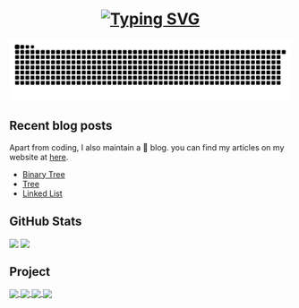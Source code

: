 <h1 align="center">
  <a href="https://git.io/typing-svg">
    <img src="https://readme-typing-svg.demolab.com?font=Fira+Code&weight=600&pause=1000&color=53D8F7&center=true&vCenter=true&multiline=true&width=500&height=100&lines=Hi%2C+There.+My+name+is+Vito.;I+am+working+as+a+Backend+Engineer.;I+have+2%2B+years+of+coding+experience." alt="Typing SVG" />
  </a>
</h1>

<div align="center">
  <img alt="snake game" src="https://raw.githubusercontent.com/xxxVitoxxx/xxxVitoxxx/output/github-contribution-grid-snake-dark.svg">
</div>

## Recent blog posts

Apart from coding, I also maintain a 📝 blog. you can find my articles on my website at [here](https://xxxvitoxxx.github.io/).  

<!-- blog starts -->
- [Binary Tree](https://xxxVitoxxx.github.io/2023/05/binary_tree/)
- [Tree](https://xxxVitoxxx.github.io/2023/04/tree/)
- [Linked List](https://xxxVitoxxx.github.io/2023/03/linked_list/)
<!-- blog ends -->

## GitHub Stats

<a>
  <picture>
    <source media="(prefers-color-scheme: dark)" srcset="https://github-readme-stats.vercel.app/api?username=xxxVitoxxx&rank_icon=github&show_icons=true&theme=radical&count_private=true&line_height=35">
    <source media="(prefers-color-scheme: light)" srcset="https://github-readme-stats.vercel.app/api?username=xxxVitoxxx&rank_icon=github&show_icons=true&count_private=true&line_height=35">
    <img align="center" width="410" src="https://github-readme-stats.vercel.app/api?username=xxxVitoxxx&rank_icon=github&show_icons=true&count_private=true&line_height=35">
  </picture>
</a>
<a>
  <picture>
    <source media="(prefers-color-scheme: dark)" srcset="https://github-readme-stats.vercel.app/api/top-langs/?username=xxxVitoxxx&layout=compact&theme=radical&count_private=true&hide=html,javascript">
    <source media="(prefers-color-scheme: light)" srcset="https://github-readme-stats.vercel.app/api/top-langs/?username=xxxVitoxxx&layout=compact&count_private=true&hide=html,javascript">
    <img align="center" width="410" src="https://github-readme-stats.vercel.app/api/top-langs/?username=xxxVitoxxx&layout=compact&count_private=true&hide=html,javascript">
  </picture>
</a>

## Project

<a href="https://github.com/xxxVitoxxx/imgo">
  <picture>
    <source media="(prefers-color-scheme: dark)" srcset="https://github-readme-stats.vercel.app/api/pin/?username=xxxVitoxxx&repo=imgo&theme=radical">
    <source media="(prefers-color-scheme: light)" srcset="https://github-readme-stats.vercel.app/api/pin/?username=xxxVitoxxx&repo=imgo">
    <img align="center" width="410" src="https://github-readme-stats.vercel.app/api/pin/?username=xxxVitoxxx&repo=imgo">
  </picture>
</a>
<a href="https://github.com/xxxVitoxxx/xxxVitoxxx.github.io">
  <picture>
    <source media="(prefers-color-scheme: dark)" srcset="https://github-readme-stats.vercel.app/api/pin/?username=xxxVitoxxx&repo=xxxVitoxxx.github.io&theme=radical">
    <source media="(prefers-color-scheme: light)" srcset="https://github-readme-stats.vercel.app/api/pin/?username=xxxVitoxxx&repo=xxxVitoxxx.github.io">
    <img align="center" width="410" src="https://github-readme-stats.vercel.app/api/pin/?username=xxxVitoxxx&repo=xxxVitoxxx.github.io">
  </picture>
</a>
<a href="https://github.com/xxxVitoxxx/data-structure-and-algorithm">
  <picture>
    <source media="(prefers-color-scheme: dark)" srcset="https://github-readme-stats.vercel.app/api/pin/?username=xxxVitoxxx&repo=data-structure-and-algorithm&theme=radical">
    <source media="(prefers-color-scheme: light)" srcset="https://github-readme-stats.vercel.app/api/pin/?username=xxxVitoxxx&repo=data-structure-and-algorithm">
    <img align="center" width="410" src="https://github-readme-stats.vercel.app/api/pin/?username=xxxVitoxxx&repo=data-structure-and-algorithm">
  </picture>
</a>
<a href="https://github.com/xxxVitoxxx/Django_Blog">
  <picture>
    <source media="(prefers-color-scheme: dark)" srcset="https://github-readme-stats.vercel.app/api/pin/?username=xxxVitoxxx&repo=Django_Blog&theme=radical">
    <source media="(prefers-color-scheme: light)" srcset="https://github-readme-stats.vercel.app/api/pin/?username=xxxVitoxxx&repo=Django_Blog">
    <img align="center" width="410" src="https://github-readme-stats.vercel.app/api/pin/?username=xxxVitoxxx&repo=Django_Blog">
  </picture>
</a>

